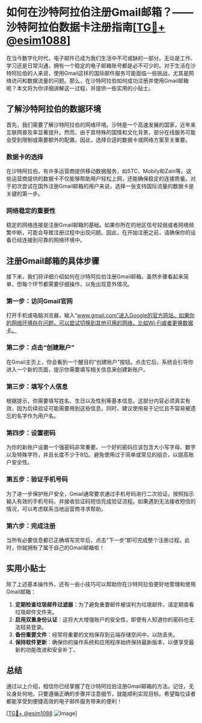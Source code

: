 # 如何在沙特阿拉伯注册Gmail邮箱？——沙特阿拉伯数据卡注册指南[[TG💪+ @esim1088](https://t.me/s/esim1088)]

在当今数字化时代，电子邮件已成为我们生活中不可或缺的一部分。无论是工作、学习还是日常沟通，拥有一个稳定的电子邮箱账号都是必不可少的。对于生活在沙特阿拉伯的人来说，使用Gmail这样的国际邮件服务可能面临一些挑战，尤其是网络访问和数据流量的问题。那么，在沙特阿拉伯如何成功注册并使用Gmail邮箱呢？本文将为你详细讲解这一过程，并提供一些实用的小贴士。

## 了解沙特阿拉伯的数据环境

首先，我们需要了解沙特阿拉伯的网络环境。沙特是一个高速发展的国家，近年来互联网普及率显著提升。然而，由于其特殊的国情和文化背景，部分在线服务可能会受到限制或需要额外的配置。因此，选择合适的数据卡或网络方案至关重要。

### 数据卡的选择

在沙特阿拉伯，有许多运营商提供移动数据服务，如STC、Mobily和Zain等。这些运营商提供的数据卡不仅能够帮助用户轻松上网，还能确保稳定的连接质量。对于初次尝试在国外注册Gmail邮箱的用户来说，选择一张支持国际流量的数据卡是关键的第一步。

### 网络稳定的重要性

稳定的网络连接是注册Gmail邮箱的基础。如果你所在的地区信号较弱或者网络频繁中断，可能会导致注册过程中出现问题。因此，在开始注册之前，请确保你的设备已经连接到可靠的网络环境中。

## 注册Gmail邮箱的具体步骤

接下来，我们将详细介绍如何在沙特阿拉伯注册Gmail邮箱。虽然步骤看起来简单，但每个环节都需要仔细操作，以免出现意外情况。

### 第一步：访问Gmail官网

打开手机或电脑浏览器，输入“www.gmail.com”进入Google的官方网站。如果你的网络环境存在问题，可以尝试切换到其他可用的网络，比如Wi-Fi或者更换数据卡。

### 第二步：点击“创建账户”

在Gmail主页上，你会看到一个醒目的“创建账户”按钮。点击它后，系统会引导你进入一个新的页面，提示你需要填写相关信息来创建新账户。

### 第三步：填写个人信息

根据提示，你需要填写姓名、生日以及性别等基本信息。这部分内容必须真实有效，因为后续验证可能需要用到这些信息。同时，建议使用易于记忆且不容易被遗忘的名字作为用户名。

### 第四步：设置密码

为你的新账户设置一个强密码非常重要。一个好的密码应该包含大小写字母、数字以及特殊字符，并且长度不少于8位。避免使用过于简单或常见的组合，以提高账户安全性。

### 第五步：验证手机号码

为了进一步保护账户安全，Gmail通常要求通过手机号码进行二次验证。按照指示输入有效的手机号码，并接收验证码短信完成验证流程。如果遇到无法接收短信的情况，可以考虑联系当地运营商寻求帮助。

### 第六步：完成注册

当所有必要信息都已正确填写完毕后，点击“下一步”即可完成整个注册过程。此时，你就拥有了属于自己的Gmail邮箱啦！

## 实用小贴士

除了上述基本操作外，还有一些小技巧可以帮助你在沙特阿拉伯更好地管理和使用Gmail邮箱：

1. **定期检查垃圾邮件过滤器**：为了避免重要邮件被误判为垃圾邮件，请定期查看垃圾邮件文件夹。
2. **启用双重身份认证**：这将大大增强账户的安全性，即使有人知道你的密码也无法轻易登录。
3. **备份重要文件**：经常将重要的文档保存到云端存储空间中，以防丢失。
4. **保持软件更新**：确保你的操作系统和应用程序始终保持最新版本，以便享受最新的功能改进和安全补丁。

## 总结

通过以上介绍，相信你已经掌握了在沙特阿拉伯注册Gmail邮箱的方法。记住，无论身处何地，只要遵循正确的步骤并注意细节，就能顺利实现目标。希望每位读者都能享受到便捷高效的电子邮件服务带来的便利！

[[TG💪+ @esim1088](https://t.me/s/esim1088) ![Image](https://i.postimg.cc/4NQfJmqS/Snipaste-2025-05-13-00-14-12.png)]